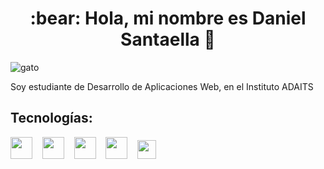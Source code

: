<h1 align = "center">:bear:  Hola, mi nombre es Daniel Santaella 👋</h2> 

![gato](https://media1.giphy.com/headers/GitHub/w8ZJLtJbmuph.gif)

<p>
  Soy estudiante de Desarrollo de Aplicaciones Web, en el Instituto ADAITS 
 </p>

<h2>Tecnologías: </h2>
<p align= left > 
  <img src="https://cdn-icons-png.flaticon.com/512/919/919854.png" height= 35px>
  &nbsp&nbsp
  <img src="https://cdn-icons-png.flaticon.com/512/919/919836.png" height= 35px>
  &nbsp&nbsp
  <img src="https://cdn-icons-png.flaticon.com/512/919/919827.png" height= 35px>
  &nbsp&nbsp
  <img src="https://cdn-icons-png.flaticon.com/512/5968/5968242.png" height= 35px>
  &nbsp&nbsp
  <img src="https://cdn-icons-png.flaticon.com/512/733/733553.png" height= 30px>
 </p>

